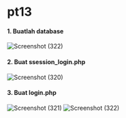 # pt13
#### 1. Buatlah database
  ![Screenshot (322)](https://github.com/Thoriq150/pt13/assets/115950790/0fc8b0d2-3de0-47b9-adc8-9793010d64d2)
#### 2. Buat ssession_login.php
![Screenshot (320)](https://github.com/Thoriq150/pt13/assets/115950790/e080ce67-ce84-4514-a7c5-e627c5ca0087)
#### 3. Buat login.php
![Screenshot (321)](https://github.com/Thoriq150/pt13/assets/115950790/756a8c84-d1bb-4973-8c3d-0daa16fa359e)
![Screenshot (322)](https://github.com/Thoriq150/pt13/assets/115950790/f2cd8a95-9899-48e4-a77f-d26c4bb98ae9)
